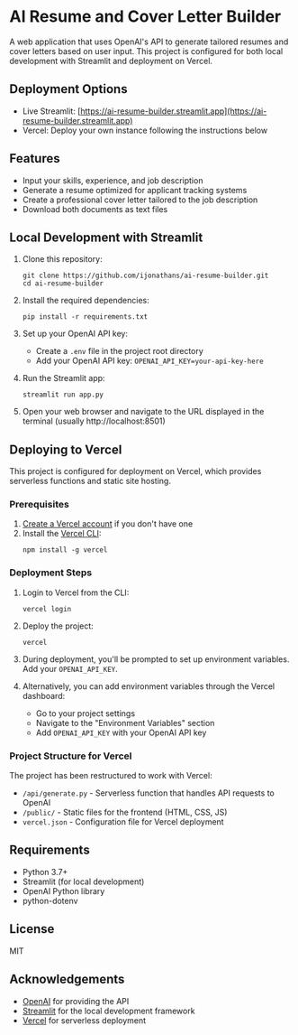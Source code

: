 # AI Resume and Cover Letter Builder
A web application that uses OpenAI's API to generate tailored resumes and cover letters based on user input. This project is configured for both local development with Streamlit and deployment on Vercel.

## Deployment Options
- Live Streamlit: [https://ai-resume-builder.streamlit.app](https://ai-resume-builder.streamlit.app)
- Vercel: Deploy your own instance following the instructions below

## Features

- Input your skills, experience, and job description
- Generate a resume optimized for applicant tracking systems
- Create a professional cover letter tailored to the job description
- Download both documents as text files

## Local Development with Streamlit

1. Clone this repository:
   ```
   git clone https://github.com/ijonathans/ai-resume-builder.git
   cd ai-resume-builder
   ```

2. Install the required dependencies:
   ```
   pip install -r requirements.txt
   ```

3. Set up your OpenAI API key:
   - Create a `.env` file in the project root directory
   - Add your OpenAI API key: `OPENAI_API_KEY=your-api-key-here`

4. Run the Streamlit app:
   ```
   streamlit run app.py
   ```

5. Open your web browser and navigate to the URL displayed in the terminal (usually http://localhost:8501)

## Deploying to Vercel

This project is configured for deployment on Vercel, which provides serverless functions and static site hosting.

### Prerequisites

1. [Create a Vercel account](https://vercel.com/signup) if you don't have one
2. Install the [Vercel CLI](https://vercel.com/download):
   ```
   npm install -g vercel
   ```

### Deployment Steps

1. Login to Vercel from the CLI:
   ```
   vercel login
   ```

2. Deploy the project:
   ```
   vercel
   ```

3. During deployment, you'll be prompted to set up environment variables. Add your `OPENAI_API_KEY`.

4. Alternatively, you can add environment variables through the Vercel dashboard:
   - Go to your project settings
   - Navigate to the "Environment Variables" section
   - Add `OPENAI_API_KEY` with your OpenAI API key

### Project Structure for Vercel

The project has been restructured to work with Vercel:

- `/api/generate.py` - Serverless function that handles API requests to OpenAI
- `/public/` - Static files for the frontend (HTML, CSS, JS)
- `vercel.json` - Configuration file for Vercel deployment

## Requirements

- Python 3.7+
- Streamlit (for local development)
- OpenAI Python library
- python-dotenv

## License

MIT

## Acknowledgements

- [OpenAI](https://openai.com/) for providing the API
- [Streamlit](https://streamlit.io/) for the local development framework
- [Vercel](https://vercel.com/) for serverless deployment
